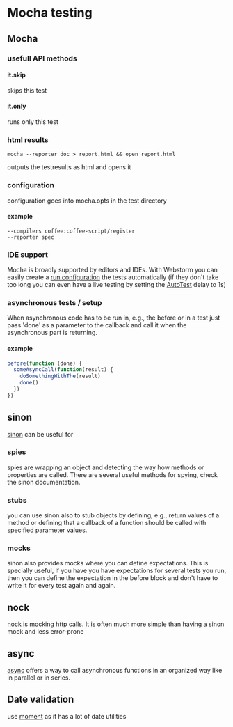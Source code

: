 # Mocha testing

## Mocha

### usefull API methods

#### it.skip

skips this test

#### it.only

runs only this test

### html results

`mocha --reporter doc > report.html && open report.html`

outputs the testresults as html and opens it

### configuration

configuration goes into mocha.opts in the test directory

#### example
```text
--compilers coffee:coffee-script/register
--reporter spec
```

### IDE support

Mocha is broadly supported by editors and IDEs. With Webstorm you can easily create a [run configuration](https://www.jetbrains.com/help/phpstorm/2016.1/running-mocha-unit-tests.html) the tests automatically 
(if they don't take too long you can even have a live testing by setting the [AutoTest](https://www.jetbrains.com/help/webstorm/2017.1/test-runner-tab.html) delay to 1s)

### asynchronous tests / setup

When asynchronous code has to be run in, e.g., the before or in a test just pass 'done' as a parameter to the callback
and call it when the asynchronous part is returning.

#### example
```javascript
before(function (done) {
  someAsyncCall(function(result) {
    doSomethingWithThe(result)
    done()
  })
})
```

## sinon

[sinon](http://sinonjs.org/) can be useful for

### spies

spies are wrapping an object and detecting the way how methods or properties are called. There are several useful
methods for spying, check the sinon documentation.

### stubs

you can use sinon also to stub objects by defining, e.g., return values of a method or defining that a callback of a 
function should be called with specified parameter values. 

### mocks

sinon also provides mocks where you can define expectations. This is specially useful, if you have you have expectations 
for several tests you run, then you can define the expectation in the before block and don't have to write it for every 
test again and again.

## nock

[nock](https://github.com/node-nock/nock) is mocking http calls. It is often much more simple than having a sinon mock and less error-prone

## async

[async](http://caolan.github.io/async/) offers a way to call asynchronous functions in an organized way like in parallel or in series.

## Date validation

use [moment](http://momentjs.com/docs/) as it has a lot of date utilities
